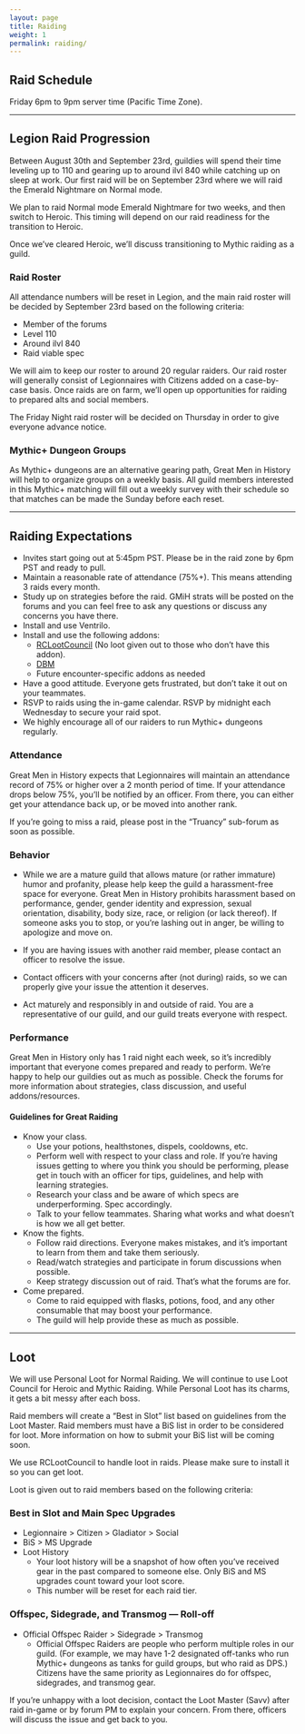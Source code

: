 ```yaml
---
layout: page
title: Raiding
weight: 1
permalink: raiding/
---
```


## Raid Schedule
Friday 6pm to 9pm server time (Pacific Time Zone).

<hr class="divider">

## Legion Raid Progression

Between August 30th and September 23rd, guildies will spend their time leveling up to 110 and gearing up to around ilvl 840 while catching up on sleep at work. Our first raid will be on September 23rd where we will raid the Emerald Nightmare on Normal mode. 

We plan to raid Normal mode Emerald Nightmare for two weeks, and then switch to Heroic. This timing will depend on our raid readiness for the transition to Heroic.

Once we’ve cleared Heroic, we’ll discuss transitioning to Mythic raiding as a guild.

### Raid Roster
All attendance numbers will be reset in Legion, and the main raid roster will be decided by September 23rd based on the following criteria:

- Member of the forums
- Level 110
- Around ilvl 840
- Raid viable spec

We will aim to keep our roster to around 20 regular raiders. Our raid roster will generally consist of Legionnaires with Citizens added on a case-by-case basis. Once raids are on farm, we’ll open up opportunities for raiding to prepared alts and social members.

The Friday Night raid roster will be decided on Thursday in order to give everyone advance notice.

### Mythic+ Dungeon Groups
As Mythic+ dungeons are an alternative gearing path, Great Men in History will help to organize groups on a weekly basis. All guild members interested in this Mythic+ matching will fill out a weekly survey with their schedule so that matches can be made the Sunday before each reset.

<hr class="divider">

## Raiding Expectations
- Invites start going out at 5:45pm PST. Please be in the raid zone by 6pm PST and ready to pull.
- Maintain a reasonable rate of attendance (75%+). This means attending 3 raids every month.
- Study up on strategies before the raid. GMiH strats will be posted on the forums and you can feel free to ask any questions or discuss any concerns you have there.
- Install and use Ventrilo.
- Install and use the following addons:
  - [RCLootCouncil](https://mods.curse.com/addons/wow/rclootcouncil) (No loot given out to those who don’t have this addon).
  - [DBM](https://mods.curse.com/addons/wow/deadly-boss-mods)
  - Future encounter-specific addons as needed
- Have a good attitude. Everyone gets frustrated, but don’t take it out on your teammates.
- RSVP to raids using the in-game calendar. RSVP by midnight each Wednesday to secure your raid spot.
- We highly encourage all of our raiders to run Mythic+ dungeons regularly.

### Attendance
Great Men in History expects that Legionnaires will maintain an attendance record of 75% or higher over a 2 month period of time. If your attendance drops below 75%, you’ll be notified by an officer. From there, you can either get your attendance back up, or be moved into another rank.

If you’re going to miss a raid, please post in the “Truancy” sub-forum as soon as possible.

### Behavior
- While we are a mature guild that allows mature (or rather immature) humor and profanity, please help keep the guild a harassment-free space for everyone. Great Men in History prohibits harassment based on performance, gender, gender identity and expression, sexual orientation, disability, body size, race, or religion (or lack thereof). If someone asks you to stop, or you’re lashing out in anger, be willing to apologize and move on.

- If you are having issues with another raid member, please contact an officer to resolve the issue.

- Contact officers with your concerns after (not during) raids, so we can properly give your issue the attention it deserves.

- Act maturely and responsibly in and outside of raid. You are a representative of our guild, and our guild treats everyone with respect.

### Performance
Great Men in History only has 1 raid night each week, so it’s incredibly important that everyone comes prepared and ready to perform. We’re happy to help our guildies out as much as possible. Check the forums for more information about strategies, class discussion, and useful addons/resources.

#### Guidelines for Great Raiding

- Know your class. 
  - Use your potions, healthstones, dispels, cooldowns, etc.
  - Perform well with respect to your class and role. If you’re having issues getting to where you think you should be performing, please get in touch with an officer for tips, guidelines, and help with learning strategies.
  - Research your class and be aware of which specs are underperforming. Spec accordingly.
  - Talk to your fellow teammates. Sharing what works and what doesn’t is how we all get better.
- Know the fights.
  - Follow raid directions. Everyone makes mistakes, and it’s important to learn from them and take them seriously.
  - Read/watch strategies and participate in forum discussions when possible.
  - Keep strategy discussion out of raid. That’s what the forums are for.
- Come prepared.
  - Come to raid equipped with flasks, potions, food, and any other consumable that may boost your performance.
  - The guild will help provide these as much as possible.

<hr class="divider">

## Loot
We will use Personal Loot for Normal Raiding. We will continue to use Loot Council for Heroic and Mythic Raiding. While Personal Loot has its charms, it gets a bit messy after each boss.

Raid members will create a “Best in Slot” list based on guidelines from the Loot Master. Raid members must have a BiS list in order to be considered for loot. More information on how to submit your BiS list will be coming soon.

We use RCLootCouncil to handle loot in raids. Please make sure to install it so you can get loot.

Loot is given out to raid members based on the following criteria:

### Best in Slot and Main Spec Upgrades

- Legionnaire > Citizen > Gladiator > Social
- BiS > MS Upgrade
- Loot History 
  - Your loot history will be a snapshot of how often you’ve received gear in the past compared to someone else. Only BiS and MS upgrades count toward your loot score.
  - This number will be reset for each raid tier.

### Offspec, Sidegrade, and Transmog — Roll-off
- Official Offspec Raider > Sidegrade > Transmog
  - Official Offspec Raiders are people who perform multiple roles in our guild. (For example, we may have 1-2 designated off-tanks who run Mythic+ dungeons as tanks for guild groups, but who raid as DPS.) Citizens have the same priority as Legionnaires do for offspec, sidegrades, and transmog gear.

If you’re unhappy with a loot decision, contact the Loot Master (Savv) after raid in-game or by forum PM to explain your concern. From there, officers will discuss the issue and get back to you.
